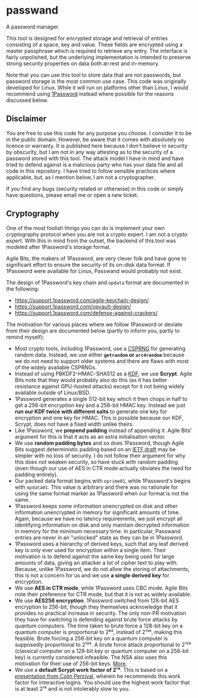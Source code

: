 # passwand

A password manager.

This tool is designed for encrypted storage and retrieval of entries consisting of a space, key and
value. These fields are encrypted using a master passphrase which is required to retrieve any entry.
The interface is fairly unpolished, but the underlying implementation is intended to preserve strong
security properties on data both at-rest and in-memory.

Note that you can use this tool to store data that are not passwords, but password storage is the
most common use case. This code was originally developed for Linux. While it will run on platforms
other than Linux, I would recommend using [1Password](https://agilebits.com/onepassword) instead
where possible for the reasons discussed below.

## Disclaimer

You are free to use this code for any purpose you choose. I consider it to be in the public domain.
However, be aware that it comes with absolutely no licence or warranty. It is published here because
I don't believe in security by obscurity, but I am not in any way attesting as to the security of a
password stored with this tool. The attack model I have in mind and have tried to defend against is
a malicious party who has your data file and all code in this repository. I have tried to follow
sensible practices where applicable, but, as I mention below, I am not a cryptographer.

If you find any bugs (security related or otherwise) in this code or simply have questions, please
email me or open a new ticket.

## Cryptography

One of the most foolish things you can do is implement your own cryptography protocol when you are
not a crypto expert. I am not a crypto expert. With this in mind from the outset, the backend of this
tool was modeled after 1Password's storage format.

Agile Bits, the makers of 1Password, are very clever folk and have gone to significant effort to
ensure the security of its on-disk data format. If 1Password were available for Linux, Passwand
would probably not exist.

The design of 1Password's key chain and `opdata` format are documented in the following:

  * https://support.1password.com/agile-keychain-design/
  * https://support.1password.com/opvault-design/
  * https://support.1password.com/defense-against-crackers/

The motivation for various places where we follow 1Password or deviate from their design are
documented below (partly to inform you, partly to remind myself):

  * Most crypto tools, including 1Password, use a [CSPRNG](https://en.wikipedia.org/wiki/Cryptographically_secure_pseudorandom_number_generator)
    for generating random data. Instead, we use either **`getrandom` or `arc4random`** because we
    do not need to support older systems and there are flaws with most of the widely available
    CSPRNGs.
  * Instead of using PBKDF2-HMAC-SHA512 as a
    [KDF](https://en.wikipedia.org/wiki/Key_derivation_function), we use **Scrypt**. Agile Bits note
    that they would probably also do this (as it has better resistance against GPU-hosted attacks)
    except for it not being widely available outside of Linux/BSD.
  * 1Password generates a single 512-bit key which it then chops in half to get a 256-bit encryption
    key and a 256-bit HMAC key. Instead we just **run our KDF twice with different salts**
    to generate one key for encryption and one key for HMAC. This is possible because our KDF,
    Scrypt, does not have a fixed width unlike theirs.
  * Like 1Password, we **prepend padding** instead of appending it. Agile Bits' argument for this is
    that it acts as an extra initialisation vector.
  * We use **random padding bytes** and so does 1Password, though Agile Bits suggest deterministic
    padding based on an [IETF draft](https://www.ietf.org/id/draft-mcgrew-aead-aes-cbc-hmac-sha2-01.txt)
    may be simpler with no loss of security. I do not follow their argument for why this does not
    weaken security, so have stuck with random padding (even though our use of AES in CTR mode
    actually obviates the need for padding entirely).
  * Our packed data format begins with `oprime01`, while 1Password's begins with `opdata01`. This
    value is arbitrary and there was no rationale for using the same format marker as 1Password when
    our format is not the same.
  * 1Password keeps some information unencrypted on disk and other information unencrypted in memory
    for significant amounts of time. Again, because we have no latency requirements, we just encrypt
    all identifying information on disk and only maintain decrypted information in memory for the
    minimum necessary time. In particular, Passwand entries are never in an "unlocked" state as they
    can be in 1Password.
  * 1Password uses a hierarchy of derived keys, such that any leaf derived key is only ever used
    for encryption within a single item. Their motivation is to defend against the same key being
    used for large amounts of data, giving an attacker a lot of cipher text to play with. Because,
    unlike 1Password, we do not allow the storing of attachments, this is not a concern for us and
    we use **a single derived key** for encryption.
  * We use **AES in CTR mode**, while 1Password uses CBC mode. Agile Bits note their preference for
    CTR mode, but that it is not as widely available.
  * We use **AES256 encryption**. 1Password switched from 128-bit AES encryption to 256-bit, though they themselves
    acknowledge that it provides no practical increase in security. The only non-PR motivation they
    have for switching is defending against brute force attacks by quantum computers. The time taken
    to brute force a 128-bit key on a quantum computer is proportional to 2⁶⁴, instead of 2¹²⁸,
    making this feasible. Brute forcing a 256-bit key on a quantum computer is supposedly
    proportional to 2¹²⁸. A brute force attack proportional to 2¹²⁸ (classical computer on a
    128-bit key or quantum computer on a 256-bit key) is currently considered infeasible. The NSA
    also uses this motivation for their use of 256-bit keys.
    [More](https://blog.agilebits.com/2013/03/09/guess-why-were-moving-to-256-bit-aes-keys/).
  * We use a **default Scrypt work factor of 2¹⁴**. This is based on a
    [presentation from Colin Percival](https://www.tarsnap.com/scrypt/scrypt-slides.pdf), wherein
    he recommends this work factor for interactive logins. You should use the highest work factor
    that is at least 2¹⁴ and is not intolerably slow to you.
